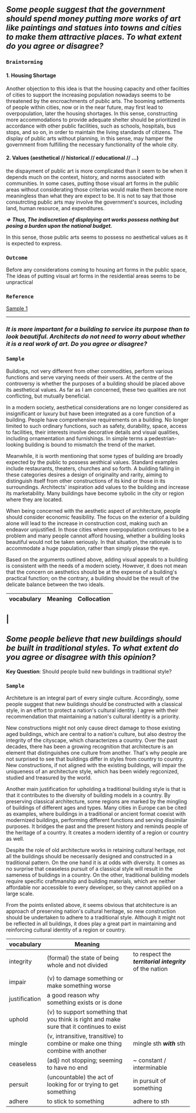 ## _Some people suggest that the government should spend money putting more works of art like paintings and statues into towns and cities to make them attractive places. To what extent do you agree or disagree?_

### `Braintorming`

#### 1. Housing Shortage

  Another objection to this idea is that the housing capacity and other facilties of cities to support the increasing population nowadays seems to be threatened by the encroachments of public arts. The booming settlements of people within cities, now or in the near future, may first lead to overpopulation, later the housing shortages. In this sense, constructing more accommodations to provide adequate shelter should be prioritized in accordance with other public facilities, such as schools, hospitals, bus stops, and so on, in order to maintain the living standards of citizens. The display of public arts without planning, in this sense, may hamper the government from fulfilling the necessary functionality of the whole city. 

 
#### 2. Values (aesthetical // historical // educational // ...) 
the dispayment of public art is more complicated than it seem to be when it depends much on the context, history, and norms associated with communities. In some cases, putting those visual art forms in the public areas without considerating those criterias would make them become more meaningless than what they are expect to be. It is not to say that those consutrcting public arts may involve the government's sources, including land, human resource, and expenditures. 

___=> Thus, The indiscretion of displaying art works possess nothing but posing a burden upon the national budget.___

In this sense, those public arts seems to possess no aesthetical values as it is expected to express.


### `Outcome`


Before any considerations coming to housing art forms in the public space, 
The ideas of putting visual art forms in the residential areas seems to be unpractical

### `Reference`
[Sample 1](https://howtodoielts.com/ielts-essay-public-art/#google_vignette)

---------
### _It is more important for a building to service its purpose than to look beautiful. Architects do not need to worry about whether it is a real work of art. Do you agree or disagree?_
### `Sample`

  Buildings, not very different from other commodities, perform various functions and serve varying needs of their users. At the centre of the controversy is whether the purposes of a building should be placed above its aesthetical values. As far as I am concerned, these two qualities are not conflicting, but mutually beneficial.

  In a modern society, aesthetical considerations are no longer considered as insignificant or luxury but have been integrated as a core function of a building. People have comprehensive requirements on a building. No longer limited to such ordinary functions, such as safety, durability, space, access to facilities, their interests involve decorative details and visual qualities, including ornamentation and furnishings. In simple terms a pedestrian-looking building is bound to mismatch the trend of the market.

  Meanwhile, it is worth mentioning that some types of building are broadly expected by the public to possess aesthical values. Standard examples include restaurants, theaters, churches and so forth. A building falling in these categories desires a  design of originality and rarity, aiming to distinguish itself from other constructions of its kind or those in its surroundings. Architects' inspiration add values to the building and increase its marketability. Many buildings have become sybolic in the city or region where they are located.

  When being concerned with the aesthetic aspect of architecture, people should consider economic feasibility. The focus on the exterior of a building alone will lead to the increase in construction cost, making such an endeavor unjustified. In those cities where overpopulation continues to be a problem and many people cannot afford housing, whether a building looks beautiful would not be taken seriously. In that situation, the rationale is to accommodate a huge population, rather than simply please the eye.

  Based on the arguments outlined above, adding visual appeals to a building is consistent with the needs of a modern sciety. However, it does not mean that the concern on aesthetics should be at the expense of a building's practical function; on the contrary, a building should be the result of the delicate balance between the two ideals.


| vocabulary | Meaning | Collocation |
| ---------- | ------- | ----------- |
| 
--------
## _Some people believe that new buildings should be built in traditional styles. To what extent do you agree or disagree with this opinion?_

__Key Question__: Should people build new buildings in traditional style?

### `Sample`

  Architeture is an integral part of every single culture. Accordingly, some people suggest that new buildings should be constructed with a classical style, in an effort to protect a nation's cultural identity. I agree with their recommendation that maintaining a nation's cultural identity is a priority.

  New constructions might not only cause direct damage to those existing aged buildings, which are central to a nation's culture, but also destroy the integrity of the cityscape, which characterizes a country. Over the past decades, there has been a growing recognition that architecture is an element that distinguishes one culture from another. That's why people are not surprised to see that buildings differ in styles from country to country. New constructions, if not aligned with the existing buildings, will impair the uniqueness of an architecture style, which has been widely regconized, studied and treasured by the world.

  Another main justification for upholding a traditional building style is that is that it contributes to the diversity of building models in a country. By preserving classical architecture, some regions are marked by the mingling of buildings of different ages and types. Many cities in Europe can be cited as examples, where buildings in a traditional or ancient format coexist with modernized buildings, performing different functions and serving dissimilar purposes. It bridges the past and the present history and reminds people of the heritage of a country. It creates a modern identity of a region or country as well.

  Despite the role of old architecture works in retaining cultural heritage, not all the buildings should be necessarily designed and constructed in a traditional pattern. On the one hand it is at odds with diversity. It comes as no surprise that ceaseless pursuit of a classical style will result in the sameness of buildings in a country. On the other, traditional building models require specific craftmanship and building materials, which are neither affordable nor accessible to every developer, so they cannot applied on a large scale.

  From the points enlisted above, it seems obvious that atchitecture is an approach of preserving nation's cultural heritage, so new construction should be undertaken to adhere to a traditional style. Although it might not be reflected in all buildings, it does play a great part in maintaining and reinforcing cultural identity of a region or country.

| vocabulary | Meaning | |
| ---------- | ------- | ----------- |
| integrity  | (formal) the state of being whole and not divided | to respect the ___territorial integrity___ of the nation |
| impair     | (v) to damage something or make something worse |
| justification | a good reason why something exists or is done |
| uphold     | (v) to support something that you think is right and make sure that it continues to exist |
| mingle     | (v, intransitive, transitive) to combine or make one thing combine with another | mingle sth ___with___ sth |
| ceaseless  | (adj) not stopping; seeming to have no end | ~ constant / interminable |
| persuit    | (uncountable) the act of looking for or trying to get something | in pursuit of something |
| adhere     |  to stick to something | adhere to sth |


